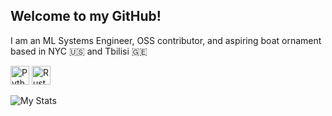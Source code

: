 ## Welcome to my GitHub!

I am an ML Systems Engineer, OSS contributor, and aspiring boat ornament based in NYC 🇺🇸 and Tbilisi 🇬🇪

<p>
  <img src="https://cdn.simpleicons.org/python/000000" height="30" alt="Python"/>
  <img src="https://cdn.simpleicons.org/rust/000000" height="30" alt="Rust"/>
</p>

![My Stats](https://github-readme-stats.vercel.app/api?username=besaleli&theme=tokyonight&show_icons=true&count_private=true&rank_icon=github&hide=stars&show=prs_merged)
